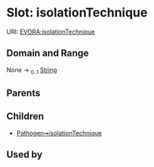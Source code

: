 
# Slot: isolationTechnique



URI: [EVORA:isolationTechnique](https://evora-project.eu/isolationTechnique)


## Domain and Range

None &#8594;  <sub>0..1</sub> [String](types/String.md)

## Parents


## Children

 *  [Pathogen➞isolationTechnique](Pathogen_isolationTechnique.md)

## Used by

